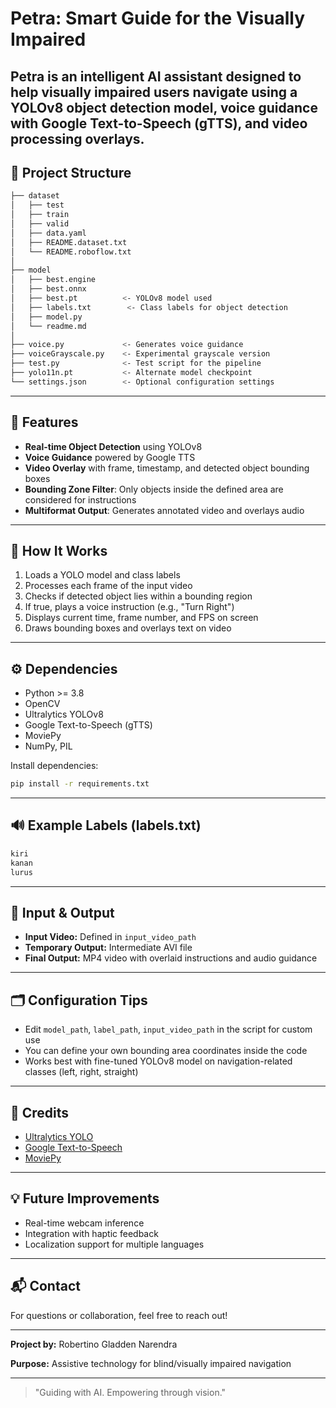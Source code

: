 # Petra: Smart Guide for the Visually Impaired

**Petra** is an intelligent AI assistant designed to help visually impaired users navigate using a YOLOv8 object detection model, voice guidance with Google Text-to-Speech (gTTS), and video processing overlays.
---
## 📁 Project Structure

```bash
├── dataset
│   ├── test
│   ├── train
│   ├── valid
│   ├── data.yaml
│   ├── README.dataset.txt
│   └── README.roboflow.txt
│
├── model
│   ├── best.engine
│   ├── best.onnx
│   ├── best.pt          <- YOLOv8 model used
│   ├── labels.txt        <- Class labels for object detection
│   ├── model.py
│   └── readme.md
│
├── voice.py             <- Generates voice guidance
├── voiceGrayscale.py    <- Experimental grayscale version
├── test.py              <- Test script for the pipeline
├── yolo11n.pt           <- Alternate model checkpoint
└── settings.json        <- Optional configuration settings
```

---

## 🚀 Features

- **Real-time Object Detection** using YOLOv8
- **Voice Guidance** powered by Google TTS
- **Video Overlay** with frame, timestamp, and detected object bounding boxes
- **Bounding Zone Filter**: Only objects inside the defined area are considered for instructions
- **Multiformat Output**: Generates annotated video and overlays audio

---

## 🧠 How It Works

1. Loads a YOLO model and class labels
2. Processes each frame of the input video
3. Checks if detected object lies within a bounding region
4. If true, plays a voice instruction (e.g., "Turn Right")
5. Displays current time, frame number, and FPS on screen
6. Draws bounding boxes and overlays text on video

---

## ⚙️ Dependencies

- Python >= 3.8
- OpenCV
- Ultralytics YOLOv8
- Google Text-to-Speech (gTTS)
- MoviePy
- NumPy, PIL

Install dependencies:

```bash
pip install -r requirements.txt
```

---

## 🔊 Example Labels (labels.txt)

```bash
kiri
kanan
lurus
```

---

## 🎥 Input & Output

- **Input Video:** Defined in `input_video_path`
- **Temporary Output:** Intermediate AVI file
- **Final Output:** MP4 video with overlaid instructions and audio guidance

---

## 🗂 Configuration Tips

- Edit `model_path`, `label_path`, `input_video_path` in the script for custom use
- You can define your own bounding area coordinates inside the code
- Works best with fine-tuned YOLOv8 model on navigation-related classes (left, right, straight)

---

## 🙌 Credits

- [Ultralytics YOLO](https://github.com/ultralytics/ultralytics)
- [Google Text-to-Speech](https://pypi.org/project/gTTS/)
- [MoviePy](https://zulko.github.io/moviepy/)

---

## 💡 Future Improvements

- Real-time webcam inference
- Integration with haptic feedback
- Localization support for multiple languages

---

## 📬 Contact

For questions or collaboration, feel free to reach out!

---

**Project by:** Robertino Gladden Narendra

**Purpose:** Assistive technology for blind/visually impaired navigation

---


> "Guiding with AI. Empowering through vision."

